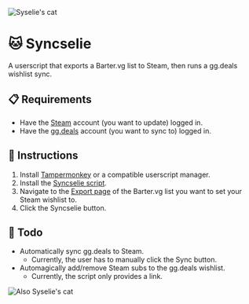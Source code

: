 ![Syselie's cat](https://i.imgur.com/Q4PoVmZ.png)
# 🐱 Syncselie

A userscript that exports a Barter.vg list to Steam, then runs a gg.deals wishlist sync.

## 📋 Requirements
- Have the [Steam](https://store.steampowered.com/wishlist/) account (you want to update) logged in.
- Have the [gg.deals](https://gg.deals/wishlist/) account (you want to sync to) logged in.

## 📑 Instructions
1. Install [Tampermonkey](https://www.tampermonkey.net/) or a compatible userscript manager.
2. Install the [Syncselie script](https://github.com/Smushies/Syncselie/raw/main/syncselie.user.js).
3. Navigate to the [Export page](https://barter.vg/u/31ef/t/x/) of the Barter.vg list you want to set your Steam wishlist to.
4. Click the Syncselie button.

## 📅 Todo
- Automatically sync gg.deals to Steam.
  - Currently, the user has to manually click the Sync button.
- Automagically add/remove Steam subs to the gg.deals wishlist.
  - Currently, the script only provides a link.

![Also Syselie's cat](https://i.imgur.com/rhOBBXM.png)
